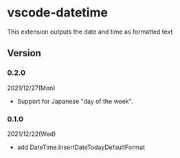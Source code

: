 # vscode-datetime
This extension outputs the date and time as formatted text

## Version

### 0.2.0
2021/12/27(Mon)

- Support for Japanese "day of the week".

### 0.1.0
2021/12/22(Wed)

- add DateTime.InsertDateTodayDefaultFormat
